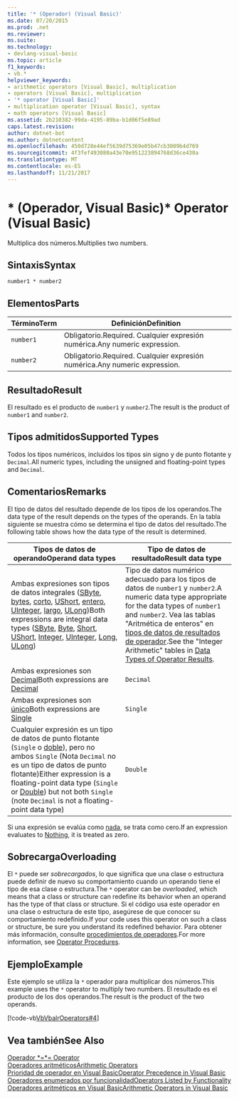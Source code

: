 ```yaml
---
title: '* (Operador) (Visual Basic)'
ms.date: 07/20/2015
ms.prod: .net
ms.reviewer: 
ms.suite: 
ms.technology:
- devlang-visual-basic
ms.topic: article
f1_keywords:
- vb.*
helpviewer_keywords:
- arithmetic operators [Visual Basic], multiplication
- operators [Visual Basic], multiplication
- '* operator [Visual Basic]'
- multiplication operator [Visual Basic], syntax
- math operators [Visual Basic]
ms.assetid: 2b210382-99da-4195-89ba-b1d06f5e89ad
caps.latest.revision: 
author: dotnet-bot
ms.author: dotnetcontent
ms.openlocfilehash: 450d728e44ef5639d75369e05b47cb3009b4d769
ms.sourcegitcommit: 4f3fef493080a43e70e951223894768d36ce430a
ms.translationtype: MT
ms.contentlocale: es-ES
ms.lasthandoff: 11/21/2017
---
```

# <a name="-operator-visual-basic"></a><span data-ttu-id="57745-102">\* (Operador, Visual Basic)</span><span class="sxs-lookup"><span data-stu-id="57745-102">\* Operator (Visual Basic)</span></span>
<span data-ttu-id="57745-103">Multiplica dos números.</span><span class="sxs-lookup"><span data-stu-id="57745-103">Multiplies two numbers.</span></span>  
  
## <a name="syntax"></a><span data-ttu-id="57745-104">Sintaxis</span><span class="sxs-lookup"><span data-stu-id="57745-104">Syntax</span></span>  
  
```  
number1 * number2  
```  
  
## <a name="parts"></a><span data-ttu-id="57745-105">Elementos</span><span class="sxs-lookup"><span data-stu-id="57745-105">Parts</span></span>  
  
|<span data-ttu-id="57745-106">Término</span><span class="sxs-lookup"><span data-stu-id="57745-106">Term</span></span>|<span data-ttu-id="57745-107">Definición</span><span class="sxs-lookup"><span data-stu-id="57745-107">Definition</span></span>|  
|---|---|  
|`number1`|<span data-ttu-id="57745-108">Obligatorio.</span><span class="sxs-lookup"><span data-stu-id="57745-108">Required.</span></span> <span data-ttu-id="57745-109">Cualquier expresión numérica.</span><span class="sxs-lookup"><span data-stu-id="57745-109">Any numeric expression.</span></span>|  
|`number2`|<span data-ttu-id="57745-110">Obligatorio.</span><span class="sxs-lookup"><span data-stu-id="57745-110">Required.</span></span> <span data-ttu-id="57745-111">Cualquier expresión numérica.</span><span class="sxs-lookup"><span data-stu-id="57745-111">Any numeric expression.</span></span>|  
  
## <a name="result"></a><span data-ttu-id="57745-112">Resultado</span><span class="sxs-lookup"><span data-stu-id="57745-112">Result</span></span>  
 <span data-ttu-id="57745-113">El resultado es el producto de `number1` y `number2`.</span><span class="sxs-lookup"><span data-stu-id="57745-113">The result is the product of `number1` and `number2`.</span></span>  
  
## <a name="supported-types"></a><span data-ttu-id="57745-114">Tipos admitidos</span><span class="sxs-lookup"><span data-stu-id="57745-114">Supported Types</span></span>  
 <span data-ttu-id="57745-115">Todos los tipos numéricos, incluidos los tipos sin signo y de punto flotante y `Decimal`.</span><span class="sxs-lookup"><span data-stu-id="57745-115">All numeric types, including the unsigned and floating-point types and `Decimal`.</span></span>  
  
## <a name="remarks"></a><span data-ttu-id="57745-116">Comentarios</span><span class="sxs-lookup"><span data-stu-id="57745-116">Remarks</span></span>  
 <span data-ttu-id="57745-117">El tipo de datos del resultado depende de los tipos de los operandos.</span><span class="sxs-lookup"><span data-stu-id="57745-117">The data type of the result depends on the types of the operands.</span></span> <span data-ttu-id="57745-118">En la tabla siguiente se muestra cómo se determina el tipo de datos del resultado.</span><span class="sxs-lookup"><span data-stu-id="57745-118">The following table shows how the data type of the result is determined.</span></span>  
  
|<span data-ttu-id="57745-119">Tipos de datos de operando</span><span class="sxs-lookup"><span data-stu-id="57745-119">Operand data types</span></span>|<span data-ttu-id="57745-120">Tipo de datos de resultado</span><span class="sxs-lookup"><span data-stu-id="57745-120">Result data type</span></span>|  
|---|---|  
|<span data-ttu-id="57745-121">Ambas expresiones son tipos de datos integrales ([SByte](../../../visual-basic/language-reference/data-types/sbyte-data-type.md), [bytes](../../../visual-basic/language-reference/data-types/byte-data-type.md), [corto](../../../visual-basic/language-reference/data-types/short-data-type.md), [UShort](../../../visual-basic/language-reference/data-types/ushort-data-type.md), [entero](../../../visual-basic/language-reference/data-types/integer-data-type.md), [UInteger](../../../visual-basic/language-reference/data-types/uinteger-data-type.md), [largo](../../../visual-basic/language-reference/data-types/long-data-type.md), [ULong](../../../visual-basic/language-reference/data-types/ulong-data-type.md))</span><span class="sxs-lookup"><span data-stu-id="57745-121">Both expressions are integral data types ([SByte](../../../visual-basic/language-reference/data-types/sbyte-data-type.md), [Byte](../../../visual-basic/language-reference/data-types/byte-data-type.md), [Short](../../../visual-basic/language-reference/data-types/short-data-type.md), [UShort](../../../visual-basic/language-reference/data-types/ushort-data-type.md), [Integer](../../../visual-basic/language-reference/data-types/integer-data-type.md), [UInteger](../../../visual-basic/language-reference/data-types/uinteger-data-type.md), [Long](../../../visual-basic/language-reference/data-types/long-data-type.md), [ULong](../../../visual-basic/language-reference/data-types/ulong-data-type.md))</span></span>|<span data-ttu-id="57745-122">Tipo de datos numérico adecuado para los tipos de datos de `number1` y `number2`.</span><span class="sxs-lookup"><span data-stu-id="57745-122">A numeric data type appropriate for the data types of `number1` and `number2`.</span></span> <span data-ttu-id="57745-123">Vea las tablas "Aritmética de enteros" en [tipos de datos de resultados de operador](../../../visual-basic/language-reference/operators/data-types-of-operator-results.md).</span><span class="sxs-lookup"><span data-stu-id="57745-123">See the "Integer Arithmetic" tables in [Data Types of Operator Results](../../../visual-basic/language-reference/operators/data-types-of-operator-results.md).</span></span>|  
|<span data-ttu-id="57745-124">Ambas expresiones son [Decimal](../../../visual-basic/language-reference/data-types/decimal-data-type.md)</span><span class="sxs-lookup"><span data-stu-id="57745-124">Both expressions are [Decimal](../../../visual-basic/language-reference/data-types/decimal-data-type.md)</span></span>|`Decimal`|  
|<span data-ttu-id="57745-125">Ambas expresiones son [único](../../../visual-basic/language-reference/data-types/single-data-type.md)</span><span class="sxs-lookup"><span data-stu-id="57745-125">Both expressions are [Single](../../../visual-basic/language-reference/data-types/single-data-type.md)</span></span>|`Single`|  
|<span data-ttu-id="57745-126">Cualquier expresión es un tipo de datos de punto flotante (`Single` o [doble](../../../visual-basic/language-reference/data-types/double-data-type.md)), pero no ambos `Single` (Nota `Decimal` no es un tipo de datos de punto flotante)</span><span class="sxs-lookup"><span data-stu-id="57745-126">Either expression is a floating-point data type (`Single` or [Double](../../../visual-basic/language-reference/data-types/double-data-type.md)) but not both `Single` (note `Decimal` is not a floating-point data type)</span></span>|`Double`|  
  
 <span data-ttu-id="57745-127">Si una expresión se evalúa como [nada](../../../visual-basic/language-reference/nothing.md), se trata como cero.</span><span class="sxs-lookup"><span data-stu-id="57745-127">If an expression evaluates to [Nothing](../../../visual-basic/language-reference/nothing.md), it is treated as zero.</span></span>  
  
## <a name="overloading"></a><span data-ttu-id="57745-128">Sobrecarga</span><span class="sxs-lookup"><span data-stu-id="57745-128">Overloading</span></span>  
 <span data-ttu-id="57745-129">El `*` puede ser *sobrecargados*, lo que significa que una clase o estructura puede definir de nuevo su comportamiento cuando un operando tiene el tipo de esa clase o estructura.</span><span class="sxs-lookup"><span data-stu-id="57745-129">The `*` operator can be *overloaded*, which means that a class or structure can redefine its behavior when an operand has the type of that class or structure.</span></span> <span data-ttu-id="57745-130">Si el código usa este operador en una clase o estructura de este tipo, asegúrese de que conocer su comportamiento redefinido.</span><span class="sxs-lookup"><span data-stu-id="57745-130">If your code uses this operator on such a class or structure, be sure you understand its redefined behavior.</span></span> <span data-ttu-id="57745-131">Para obtener más información, consulte [procedimientos de operadores](../../../visual-basic/programming-guide/language-features/procedures/operator-procedures.md).</span><span class="sxs-lookup"><span data-stu-id="57745-131">For more information, see [Operator Procedures](../../../visual-basic/programming-guide/language-features/procedures/operator-procedures.md).</span></span>  
  
## <a name="example"></a><span data-ttu-id="57745-132">Ejemplo</span><span class="sxs-lookup"><span data-stu-id="57745-132">Example</span></span>  
 <span data-ttu-id="57745-133">Este ejemplo se utiliza la `*` operador para multiplicar dos números.</span><span class="sxs-lookup"><span data-stu-id="57745-133">This example uses the `*` operator to multiply two numbers.</span></span> <span data-ttu-id="57745-134">El resultado es el producto de los dos operandos.</span><span class="sxs-lookup"><span data-stu-id="57745-134">The result is the product of the two operands.</span></span>  
  
 [!code-vb[VbVbalrOperators#4](../../../visual-basic/language-reference/operators/codesnippet/VisualBasic/multiplication-operator_1.vb)]  
  
## <a name="see-also"></a><span data-ttu-id="57745-135">Vea también</span><span class="sxs-lookup"><span data-stu-id="57745-135">See Also</span></span>  
 [<span data-ttu-id="57745-136">Operador \*=</span><span class="sxs-lookup"><span data-stu-id="57745-136">\*= Operator</span></span>](../../../visual-basic/language-reference/operators/multiplication-assignment-operator.md)  
 [<span data-ttu-id="57745-137">Operadores aritméticos</span><span class="sxs-lookup"><span data-stu-id="57745-137">Arithmetic Operators</span></span>](../../../visual-basic/language-reference/operators/arithmetic-operators.md)  
 [<span data-ttu-id="57745-138">Prioridad de operador en Visual Basic</span><span class="sxs-lookup"><span data-stu-id="57745-138">Operator Precedence in Visual Basic</span></span>](../../../visual-basic/language-reference/operators/operator-precedence.md)  
 [<span data-ttu-id="57745-139">Operadores enumerados por funcionalidad</span><span class="sxs-lookup"><span data-stu-id="57745-139">Operators Listed by Functionality</span></span>](../../../visual-basic/language-reference/operators/operators-listed-by-functionality.md)  
 [<span data-ttu-id="57745-140">Operadores aritméticos en Visual Basic</span><span class="sxs-lookup"><span data-stu-id="57745-140">Arithmetic Operators in Visual Basic</span></span>](../../../visual-basic/programming-guide/language-features/operators-and-expressions/arithmetic-operators.md)
